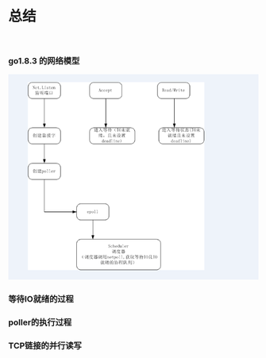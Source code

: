 #                                                        总结

​           

### go1.8.3 的网络模型

![1589428734520](${img}/1589428734520.png)





### 等待IO就绪的过程



### poller的执行过程



### TCP链接的并行读写